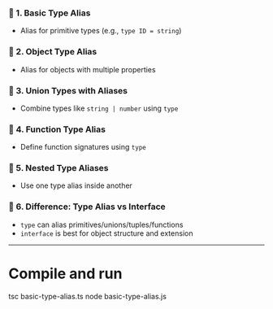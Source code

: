 
### 🔹 1. Basic Type Alias
- Alias for primitive types (e.g., `type ID = string`)

### 🔹 2. Object Type Alias
- Alias for objects with multiple properties

### 🔹 3. Union Types with Aliases
- Combine types like `string | number` using `type`

### 🔹 4. Function Type Alias
- Define function signatures using `type`

### 🔹 5. Nested Type Aliases
- Use one type alias inside another

### 🔹 6. Difference: Type Alias vs Interface
- `type` can alias primitives/unions/tuples/functions
- `interface` is best for object structure and extension

---


# Compile and run
tsc basic-type-alias.ts
node basic-type-alias.js

